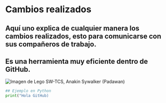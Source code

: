 # Cambios realizados

## Aquí uno explica de cualquier manera los cambios realizados, esto para comunicarse con sus compañeros de trabajo.
## Es una herramienta muy eficiente dentro de GitHub.

![Imagen de Lego SW-TCS, Anakin Sywalker (Padawan)](https://static.wikia.nocookie.net/lego-videogames/images/a/a4/Anakin_Skywalker_%28Padawan%29.png/revision/latest?cb=20190714124646)

```python
## Ejemplo en Python
print("Hola GitHub)
```
